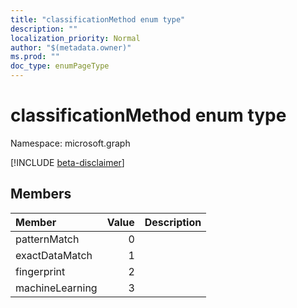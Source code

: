 ```yaml
---
title: "classificationMethod enum type"
description: ""
localization_priority: Normal
author: "$(metadata.owner)"
ms.prod: ""
doc_type: enumPageType
---
```


# classificationMethod enum type

Namespace: microsoft.graph

[!INCLUDE [beta-disclaimer](../../includes/beta-disclaimer.md)]

## Members

| Member          | Value | Description |
| :-------------- | ----: | :---------- |
| patternMatch    | 0     |             |
| exactDataMatch  | 1     |             |
| fingerprint     | 2     |             |
| machineLearning | 3     |             |
